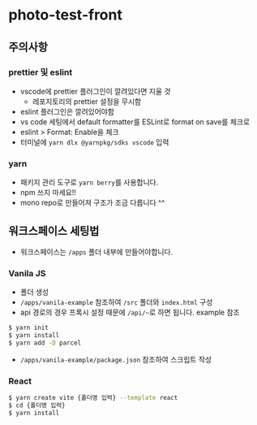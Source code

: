 # photo-test-front
## 주의사항
### prettier 및 eslint
- vscode에 prettier 플러그인이 깔려있다면 지울 것
    - 레포지토리의 prettier 설정을 무시함
- eslint 플러그인은 깔려있어야함
- vs code 세팅에서 default formatter를 ESLint로 format on save를 체크로
- eslint > Format: Enable을 체크
- 터미널에 `yarn dlx @yarnpkg/sdks vscode` 입력
### yarn
- 패키지 관리 도구로 `yarn berry`를 사용합니다.
- npm 쓰지 마세요!!
- mono repo로 만들어져 구조가 조금 다릅니다 ^^
## 워크스페이스 세팅법
- 워크스페이스는 `/apps` 폴더 내부에 만들어야합니다.
### Vanila JS
- 폴더 생성
- `/apps/vanila-example` 참조하여 `/src` 폴더와 `index.html` 구성
- api 경로의 경우 프록시 설정 때문에 `/api/~`로 하면 됩니다. example 참조
```bash
$ yarn init
$ yarn install
$ yarn add -D parcel
```
- `/apps/vanila-example/package.json` 참조하여 스크립트 작성
### React
```bash
$ yarn create vite {폴더명 입력} --template react
$ cd {폴더명 입력}
$ yarn install
```
